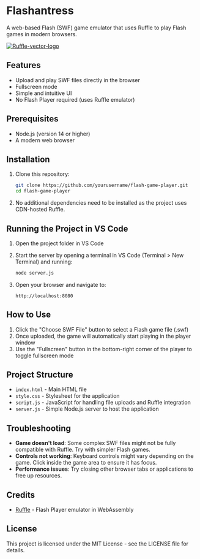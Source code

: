 
# Flashantress

A web-based Flash (SWF) game emulator that uses Ruffle to play Flash games in modern browsers.

<a href="https://imgbb.com/"><img src="https://i.ibb.co/kshcLYw3/Ruffle-vector-logo.png" alt="Ruffle-vector-logo" border="0"></a>

## Features

- Upload and play SWF files directly in the browser
- Fullscreen mode
- Simple and intuitive UI
- No Flash Player required (uses Ruffle emulator)

## Prerequisites

- Node.js (version 14 or higher)
- A modern web browser

## Installation

1. Clone this repository:
   ```bash
   git clone https://github.com/yourusername/flash-game-player.git
   cd flash-game-player
   ```

2. No additional dependencies need to be installed as the project uses CDN-hosted Ruffle.

## Running the Project in VS Code

1. Open the project folder in VS Code

2. Start the server by opening a terminal in VS Code (Terminal > New Terminal) and running:
   ```bash
   node server.js
   ```

3. Open your browser and navigate to:
   ```
   http://localhost:8080
   ```

## How to Use

1. Click the "Choose SWF File" button to select a Flash game file (.swf)
2. Once uploaded, the game will automatically start playing in the player window
3. Use the "Fullscreen" button in the bottom-right corner of the player to toggle fullscreen mode

## Project Structure

- `index.html` - Main HTML file
- `style.css` - Stylesheet for the application
- `script.js` - JavaScript for handling file uploads and Ruffle integration
- `server.js` - Simple Node.js server to host the application

## Troubleshooting

- **Game doesn't load**: Some complex SWF files might not be fully compatible with Ruffle. Try with simpler Flash games.
- **Controls not working**: Keyboard controls might vary depending on the game. Click inside the game area to ensure it has focus.
- **Performance issues**: Try closing other browser tabs or applications to free up resources.

## Credits

- [Ruffle](https://ruffle.rs/) - Flash Player emulator in WebAssembly

## License

This project is licensed under the MIT License - see the LICENSE file for details.
